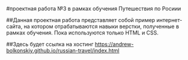 #проектная работа №3 в рамках обучения Путешествия по Росиии

##Данная проектная работа представляет собой пример интернет-сайта, на котором отрабатываются навыки верстки, полученные в рамках обучения.
Пока используются только HTML и CSS.

##Здесь будет ссылка на хостинг https://andrew-bolkonskiy.github.io/russian-travel/index.html
